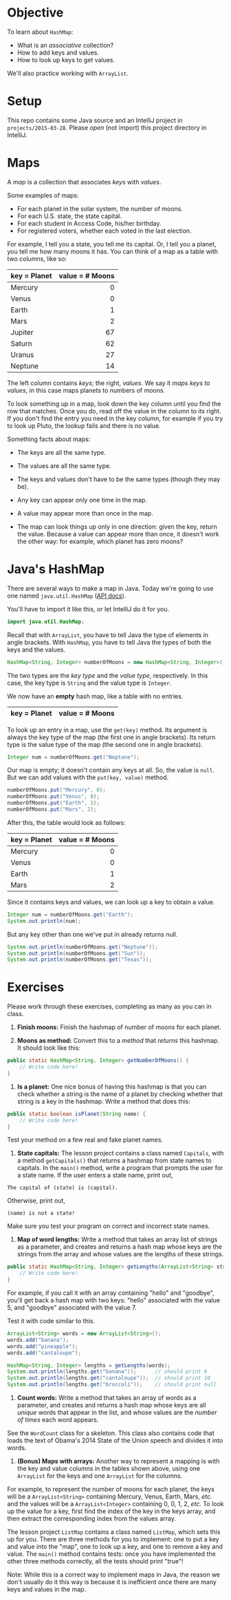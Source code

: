 # Objective

To learn about `HashMap`:

- What is an _associative_ collection?
- How to add keys and values.
- How to look up keys to get values.

We'll also practice working with `ArrayList`.


# Setup

This repo contains some Java source and an IntelliJ project in `projects/2015-03-28`.  Please _open_ (not import) this project directory in IntelliJ.


# Maps

A _map_ is a collection that associates _keys_ with _values_.

Some examples of maps:

- For each planet in the solar system, the number of moons.
- For each U.S. state, the state capital.
- For each student in Access Code, his/her birthday.
- For registered voters, whether each voted in the last election.

For example, I tell you a state, you tell me its capital.  Or, I tell you a planet, you tell me how many moons it has.  You can think of a map as a table with two columns, like so:

| key = Planet | value = # Moons |
|:--|--:|
| Mercury | 0 |
| Venus | 0 |
| Earth | 1 |
| Mars | 2 |
| Jupiter | 67 |
| Saturn | 62 | 
| Uranus | 27 | 
| Neptune | 14 |

The left column contains _keys_; the right, _values_.  We say it _maps keys to values_, in this case maps planets to numbers of moons.

To look something up in a map, look down the key column until you find the row that matches.  Once you do, read off the value in the column to its right.  If you don't find the entry you need in the key column, for example if you try to look up Pluto, the lookup fails and there is no value.

Something facts about maps:

- The keys are all the same type.

- The values are all the same type.

- The keys and values don't have to be the same types (though they may be).

- Any key can appear only one time in the map.

- A value may appear more than once in the map.

- The map can look things up only in one direction: given the key, return the value.  Because a value can appear more than once, it doesn't work the other way: for example, which planet has zero moons?


# Java's HashMap

There are several ways to make a map in Java.  Today we're going to use one named `java.util.HashMap` ([API docs](http://docs.oracle.com/javase/7/docs/api/java/util/HashMap.html)).

You'll have to import it like this, or let IntelliJ do it for you.

```java
import java.util.HashMap;
```

Recall that with `ArrayList`, you have to tell Java the type of elements in angle brackets.  With `HashMap`, you have to tell Java the types of both the keys and the values.

```java
HashMap<String, Integer> numberOfMoons = new HashMap<String, Integer>();
```

The two types are the _key type_ and the _value type_, respectively.  In this case, the key type is `String` and the value type is `Integer`.

We now have an **empty** hash map, like a table with no entries.

| key = Planet | value = # Moons |
|:--|--:|

To look up an entry in a map, use the `get(key)` method.  Its argument is always the key type of the map (the first one in angle brackets).  Its return type is the value type of the map (the second one in angle brackets).

```java
Integer num = numberOfMoons.get("Neptune");
```

Our map is empty; it doesn't contain any keys at all.  So, the value is `null`.  But we can add values with the `put(key, value)` method.

```java
numberOfMoons.put("Mercury", 0);
numberOfMoons.put("Venus", 0);
numberOfMoons.put("Earth", 1);
numberOfMoons.put("Mars", 2);
```

After this, the table would look as follows:

| key = Planet | value = # Moons |
|:--|--:|
| Mercury | 0 |
| Venus | 0 |
| Earth | 1 | 
| Mars | 2 |

Since it contains keys and values, we can look up a key to obtain a value.

```java
Integer num = numberOfMoons.get("Earth");
System.out.println(num);
```

But any key other than one we've put in already returns null.

```java
System.out.println(numberOfMoons.get("Neptune"));
System.out.println(numberOfMoons.get("Sun"));
System.out.println(numberOfMoons.get("Texas"));
```


# Exercises
 
Please work through these exercises, completing as many as you can in class.  
 
1. **Finish moons:** Finish the hashmap of number of moons for each planet. 

1. **Moons as method:** Convert this to a _method_ that _returns_ this hashmap.  It should look like this:

  ```java
  public static HashMap<String, Integer> getNumberOfMoons() {
      // Write code here!
  }
  ```

1. **Is a planet:** One nice bonus of having this hashmap is that you can check whether a string is the name of a planet by checking whether that string is a key in the hashmap.  Write a method that does this:

  ```java
  public static boolean isPlanet(String name) {
      // Write code here!
  }
  ```

  Test your method on a few real and fake planet names.

1. **State capitals:** The lesson project contains a class named `Capitals`, with a method `getCapitals()` that returns a hashmap from state names to capitals.  In the `main()` method, write a program that prompts the user for a state name.  If the user enters a state name, print out,

  ```
  The capital of (state) is (capital).
  ```

  Otherwise, print out,

  ```
  (name) is not a state!
  ```

  Make sure you test your program on correct and incorrect state names.

1. **Map of word lengths:** Write a method that takes an array list of strings as a parameter, and creates and returns a hash map whose keys are the strings from the array and whose values are the lengths of these strings.

  ```java
  public static HashMap<String, Integer> getLengths(ArrayList<String> strings) {
      // Write code here!
  }
  ```

  For example, if you call it with an array containing "hello" and "goodbye", you'll get back a hash map with two keys: "hello" associated with the value 5, and "goodbye" associated with the value 7.

  Test it with code similar to this.

  ```java
  ArrayList<String> words = new ArrayList<String>();
  words.add("banana");
  words.add("pineapple");
  words.add("cantaloupe");

  HashMap<String, Integer> lengths = getLengths(words);
  System.out.println(lengths.get("banana"));      // should print 6
  System.out.println(lengths.get("cantaloupe"));  // should print 10
  System.out.println(lengths.get("broccoli"));    // should print null
  ```

1. **Count words:** Write a method that takes an array of words as a parameter, and creates and returns a hash map whose keys are all _unique_ words that appear in the list, and whose values are the _number of times_ each word appears.  

  See the `WordCount` class for a skeleton.  This class also contains code that loads the text of Obama's 2014 State of the Union speech and divides it into words.

1. **(Bonus) Maps with arrays:**  Another way to represent a mapping is with the key and value columns in the tables shown above, using one `ArrayList` for the keys and one `ArrayList` for the columns.  

  For example, to represent the number of moons for each planet, the keys will be a `ArrayList<String>` containing Mercury, Venus, Earth, Mars, _etc._ and the values will be a `ArrayList<Integer>` containing 0, 0, 1, 2, _etc._  To look up the value for a key, first find the index of the key in the keys array, and then extract the corresponding index from the values array.

  The lesson project `ListMap` contains a class named `ListMap`, which sets this up for you.  There are three methods for you to implement: one to put a key and value into the "map", one to look up a key, and one to remove a key and value.  The `main()` method contains tests: once you have implemented the other three methods correctly, all the tests should print "true"!

  Note: While this is a correct way to implement maps in Java, the reason we don't usually do it this way is because it is inefficient once there are many keys and values in the map.
